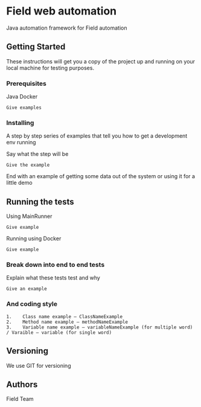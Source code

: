 # Field web automation

Java automation framework for Field automation

## Getting Started

These instructions will get you a copy of the project up and running on your local machine for testing purposes. 

### Prerequisites

Java
Docker


```
Give examples
```

### Installing

A step by step series of examples that tell you how to get a development env running

Say what the step will be

```
Give the example
```


End with an example of getting some data out of the system or using it for a little demo

## Running the tests

Using MainRunner

```
Give example

```

Running using Docker

```
Give example

```

### Break down into end to end tests

Explain what these tests test and why

```
Give an example
```

### And coding style


```
1.    Class name example – ClassNameExample
2.    Method name example – methodNameExample
3.    Variable name example – variableNameExample (for multiple word) / Varaible – variable (for single word)
```

## Versioning

We use GIT for versioning

## Authors

Field Team